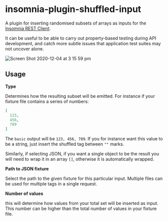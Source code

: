 # insomnia-plugin-shuffled-input

A plugin for inserting randomised subsets of arrays as inputs for the [Insomnia REST Client](https://insomnia.rest/).

It can be useful to be able to carry out property-based testing during API development, and catch more subtle issues that application test suites may not uncover alone.

![Screen Shot 2020-12-04 at 3 15 59 pm](https://user-images.githubusercontent.com/30610148/101121202-ab533d80-3643-11eb-98fc-40b9eb01862a.png)

## Usage

**Type**

Determines how the resulting subset will be emitted. For instance if your fixture file contains a series of numbers:

```json
[
  123,
  456,
  789
]
```

The `basic` output will be `123, 456, 789`. If you for instance want this value to be a string, just insert the shuffled tag between `""` marks.

Similarly, if selecting JSON, if you want a single object to be the result you will need to wrap it in an array `[]`, otherwise it is automatically wrapped.

**Path to JSON fixture**

Select the path to the given fixture for this particular input. Multiple files can be used for multiple tags in a single request.

**Number of values** 

this will determine how values from your total set will be inserted as input. This number can be higher than the total number of values in your fixture file.
